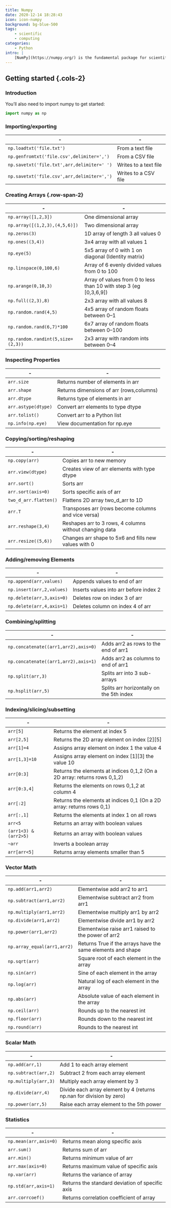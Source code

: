 ```yaml
---
title: Numpy
date: 2020-12-14 18:28:43
icon: icon-numpy
background: bg-blue-500
tags:
    - scientific
    - computing
categories:
    - Python
intro: |
    [NumPy](https://numpy.org/) is the fundamental package for scientific computing with Python. This cheat sheet is a quick reference for NumPy beginners.
---
```


Getting started {.cols-2}
---------------

### Introduction

You’ll also need to import numpy to get started:

```python
import numpy as np
```


### Importing/exporting


| - | - |
|-----|-----|
| `np.loadtxt('file.txt')` | From a text file |
| `np.genfromtxt('file.csv',delimiter=',')` | From a CSV file |
| `np.savetxt('file.txt',arr,delimiter=' ')` | Writes to a text file |
| `np.savetxt('file.csv',arr,delimiter=',')` | Writes to a CSV file |


### Creating Arrays {.row-span-2}


| - | - |
|-----|-----|
| `np.array([1,2,3])` | One dimensional array |
| `np.array([(1,2,3),(4,5,6)])` | Two dimensional array |
| `np.zeros(3)` | 1D array of length 3 all values 0 |
| `np.ones((3,4))` | 3x4 array with all values 1 |
| `np.eye(5)` | 5x5 array of 0 with 1 on diagonal (Identity matrix)
| `np.linspace(0,100,6)` | Array of 6 evenly divided values from 0 to 100 |
| `np.arange(0,10,3)` | Array of values from 0 to less than 10 with step 3 (eg [0,3,6,9])
| `np.full((2,3),8)` | 2x3 array with all values 8 |
| `np.random.rand(4,5)` | 4x5 array of random floats between 0–1 |
| `np.random.rand(6,7)*100` | 6x7 array of random floats between 0–100 |
| `np.random.randint(5,size=(2,3))` | 2x3 array with random ints between 0–4 |


### Inspecting Properties


| - | - |
|-----|-----|
| `arr.size` | Returns number of elements in arr |
| `arr.shape` | Returns dimensions of arr (rows,columns)
| `arr.dtype` | Returns type of elements in arr |
| `arr.astype(dtype)` | Convert arr elements to type dtype |
| `arr.tolist()` | Convert arr to a Python list |
| `np.info(np.eye)` | View documentation for np.eye |


### Copying/sorting/reshaping


| - | - |
|-----|-----|
| `np.copy(arr)` | Copies arr to new memory |
| `arr.view(dtype)` | Creates view of arr elements with type dtype |
| `arr.sort()` | Sorts arr |
| `arr.sort(axis=0)` | Sorts specific axis of arr |
| `two_d_arr.flatten()` | Flattens 2D array two_d_arr to 1D |
| `arr.T` | Transposes arr (rows become columns and vice versa)
| `arr.reshape(3,4)` | Reshapes arr to 3 rows, 4 columns without changing data |
| `arr.resize((5,6))` | Changes arr shape to 5x6 and fills new values with 0 |


### Adding/removing Elements


| - | - |
|-----|-----|
| `np.append(arr,values)` | Appends values to end of arr |
| `np.insert(arr,2,values)` | Inserts values into arr before index 2 |
| `np.delete(arr,3,axis=0)` | Deletes row on index 3 of arr |
| `np.delete(arr,4,axis=1)` | Deletes column on index 4 of arr |


### Combining/splitting


| - | - |
|-----|-----|
| `np.concatenate((arr1,arr2),axis=0)` | Adds arr2 as rows to the end of arr1 |
| `np.concatenate((arr1,arr2),axis=1)` | Adds arr2 as columns to end of arr1 |
| `np.split(arr,3)` | Splits arr into 3 sub-arrays |
| `np.hsplit(arr,5)` | Splits arr horizontally on the 5th index |


### Indexing/slicing/subsetting


| - | - |
|-----|-----|
| `arr[5]` | Returns the element at index 5 |
| `arr[2,5]` | Returns the 2D array element on index [2][5]
| `arr[1]=4` | Assigns array element on index 1 the value 4 |
| `arr[1,3]=10` | Assigns array element on index [1][3] the value 10 |
| `arr[0:3]` | Returns the elements at indices 0,1,2 (On a 2D array: returns rows 0,1,2)
| `arr[0:3,4]` | Returns the elements on rows 0,1,2 at column 4 |
| `arr[:2]` | Returns the elements at indices 0,1 (On a 2D array: returns rows 0,1)
| `arr[:,1]` | Returns the elements at index 1 on all rows |
| `arr<5` | Returns an array with boolean values |
| `(arr1<3) & (arr2>5)` | Returns an array with boolean values |
| `~arr` | Inverts a boolean array |
| `arr[arr<5]` | Returns array elements smaller than 5 |



### Vector Math


| - | - |
|-----|-----|
| `np.add(arr1,arr2)` | Elementwise add arr2 to arr1 |
| `np.subtract(arr1,arr2)` | Elementwise subtract arr2 from arr1 |
| `np.multiply(arr1,arr2)` | Elementwise multiply arr1 by arr2 |
| `np.divide(arr1,arr2)` | Elementwise divide arr1 by arr2 |
| `np.power(arr1,arr2)` | Elementwise raise arr1 raised to the power of arr2 |
| `np.array_equal(arr1,arr2)` | Returns True if the arrays have the same elements and shape |
| `np.sqrt(arr)` | Square root of each element in the array |
| `np.sin(arr)` | Sine of each element in the array |
| `np.log(arr)` | Natural log of each element in the array |
| `np.abs(arr)` | Absolute value of each element in the array |
| `np.ceil(arr)` | Rounds up to the nearest int |
| `np.floor(arr)` | Rounds down to the nearest int |
| `np.round(arr)` | Rounds to the nearest int |


### Scalar Math


| - | - |
|-----|-----|
| `np.add(arr,1)` | Add 1 to each array element |
| `np.subtract(arr,2)` | Subtract 2 from each array element |
| `np.multiply(arr,3)` | Multiply each array element by 3 |
| `np.divide(arr,4)` | Divide each array element by 4 (returns np.nan for division by zero)
| `np.power(arr,5)` | Raise each array element to the 5th power |


### Statistics


| - | - |
|-----|-----|
| `np.mean(arr,axis=0)` | Returns mean along specific axis |
| `arr.sum()` | Returns sum of arr |
| `arr.min()` | Returns minimum value of arr |
| `arr.max(axis=0)` | Returns maximum value of specific axis |
| `np.var(arr)` | Returns the variance of array |
| `np.std(arr,axis=1)` | Returns the standard deviation of specific axis |
| `arr.corrcoef()` | Returns correlation coefficient of array |